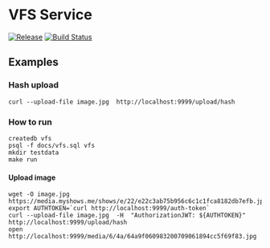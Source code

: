 # VFS Service
[![Release](https://img.shields.io/github/release/vmkteam/vfs.svg)](https://github.com/vmkteam/vfs/releases/latest)
[![Build Status](https://github.com/vmkteam/vfs/actions/workflows/go.yml/badge.svg?branch=master)](https://github.com/vmkteam/vfs/actions)

## Examples

### Hash upload

`curl --upload-file image.jpg  http://localhost:9999/upload/hash`

### How to run

    createdb vfs
    psql -f docs/vfs.sql vfs
    mkdir testdata
    make run

#### Upload image

    wget -O image.jpg https://media.myshows.me/shows/e/22/e22c3ab75b956c6c1c1fca8182db7efb.jpg
    export AUTHTOKEN=`curl http://localhost:9999/auth-token`    
    curl --upload-file image.jpg  -H  "AuthorizationJWT: ${AUTHTOKEN}" http://localhost:9999/upload/hash
    open http://localhost:9999/media/6/4a/64a9f060983200709061894cc5f69f83.jpg

